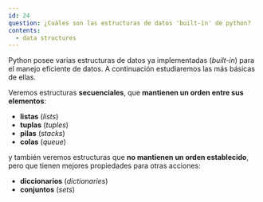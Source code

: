 ```yaml
---
id: 24
question: ¿Cuáles son las estructuras de datos 'built-in' de python?
contents:
  - data structures
---
```


Python posee varias estructuras de datos ya implementadas (*built-in*) para el manejo eficiente de datos. A continuación estudiaremos las más básicas de ellas.

Veremos estructuras **secuenciales**, que **mantienen un orden entre sus elementos**:
* **listas** (*lists*)
* **tuplas** (*tuples*)
* **pilas** (*stacks*) 
* **colas** (*queue*)

y también veremos estructuras que **no mantienen un orden establecido**, pero que tienen mejores propiedades para otras acciones:

* **diccionarios** (*dictionaries*)
* **conjuntos** (*sets*)
